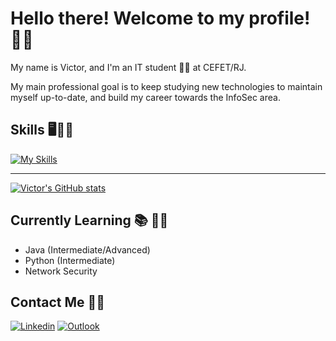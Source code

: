 # Hello there! Welcome to my profile! 👋😁
My name is Victor, and I'm an IT student 🧑‍💻 at CEFET/RJ.

My main professional goal is to keep studying new technologies to maintain myself up-to-date, and build my career towards the InfoSec area.

## Skills 🖥️👨‍💻

[![My Skills](https://skillicons.dev/icons?i=py,java,cpp,linux,bash,html,css,js,django,mysql)](https://skillicons.dev)

---

[![Victor's GitHub stats](https://github-readme-stats.vercel.app/api?username=burgues0&count_private=true&show_icons=true&hide_title=true&card_width=300&theme=radical)](https://github.com/anuraghazra/github-readme-stats)

## Currently Learning 📚 👨‍🎓
- Java (Intermediate/Advanced)
- Python (Intermediate)
- Network Security

## Contact Me 📲📧

[![Linkedin](https://img.shields.io/badge/-LinkedIn-blue?style=flat&logo=Linkedin&logoColor=white)](https://www.linkedin.com/in/victor-pinheiro-palmeira-3106481b3/)
[![Outlook](https://img.shields.io/badge/Microsoft_Outlook-0078D4?style=flat&logo=microsoft-outlook&logoColor=white)](mailto:victordpp@outlook.com)

